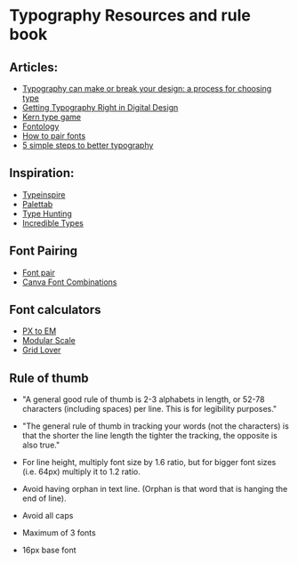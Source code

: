 # Typography Resources and rule book


## Articles:

* [Typography can make or break your design: a process for choosing type](https://medium.freecodecamp.org/typography-can-make-your-design-or-break-it-7be710aadcfe)
* [Getting Typography Right in Digital Design](https://medium.freecodecamp.org/typography-can-make-your-design-or-break-it-7be710aadcfe)
* [Kern type game](http://type.method.ac/)
* [Fontology](https://www.fonts.com/content/learning/fontology/level-1)
* [How to pair fonts](https://www.invisionapp.com/blog/how-to-pair-fonts/)
* [5 simple steps to better typography](http://www.markboulton.co.uk/journal/five-simple-steps-to-better-typography)

## Inspiration:

* [Typeinspire](https://typeinspire.com/)
* [Palettab](https://chrome.google.com/webstore/detail/palettab/bidckpnndigbjhmojikkhmejkfkpgoih/related)
* [Type Hunting](http://typehunting.com/)
* [Incredible Types](http://incredibletypes.com/)

## Font Pairing

* [Font pair](http://fontpair.co/)
* [Canva Font Combinations](https://www.canva.com/font-combinations/)

## Font calculators

* [PX to EM](http://pxtoem.com/)
* [Modular Scale](http://www.modularscale.com/)
* [Grid Lover](https://www.gridlover.net/)

## Rule of thumb 

* "A general good rule of thumb is 2-3 alphabets in length, or 52-78 characters (including spaces) per line. 
This is for legibility purposes."

* "The general rule of thumb in tracking your words (not the characters) is that the shorter the line length the tighter the tracking, the opposite is also true."

* For line height, multiply font size by 1.6 ratio, but for bigger font sizes (i.e. 64px) multiply it to 1.2 ratio.

* Avoid having orphan in text line. (Orphan is that word that is hanging the end of line).

* Avoid all caps

* Maximum of 3 fonts

* 16px base font



